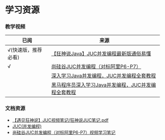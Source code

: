 # 学习资源

### 教学视频

| 已阅          | 来源                                                                           |
|-------------|------------------------------------------------------------------------------|
| √(快速版，推荐必看) | [【狂神说Java】JUC并发编程最新版通俗易懂](https://www.bilibili.com/video/BV1B7411L7tE)       |
| √           | [尚硅谷JUC并发编程（对标阿里P6-P7）](https://www.bilibili.com/video/BV1ar4y1x727)         |
|             | [深入学习Java并发编程，JUC并发编程全套教程](https://www.bilibili.com/video/BV1ha4y1N74m)      |
|             | [黑马程序员深入学习Java并发编程，JUC并发编程全套教程](https://www.bilibili.com/video/BV16J411h7Rd) |

### 文档资源

- [【遇见狂神说】JUC视频笔记/狂神说JUC笔记.pdf](https://gitee.com/kuangstudy/kuang_livenote/raw/master/%E3%80%90%E9%81%87%E8%A7%81%E7%8B%82%E7%A5%9E%E8%AF%B4%E3%80%91JUC%E8%A7%86%E9%A2%91%E7%AC%94%E8%AE%B0/%E7%8B%82%E7%A5%9E%E8%AF%B4JUC%E7%AC%94%E8%AE%B0.pdf)
- [JUC(并发编程)](https://blog.csdn.net/abc98526/article/details/123938633)
- [尚硅谷JUC并发编程（对标阿里P6-P7）视频学习笔记](https://tangzhi.blog.csdn.net/article/details/109210095)


